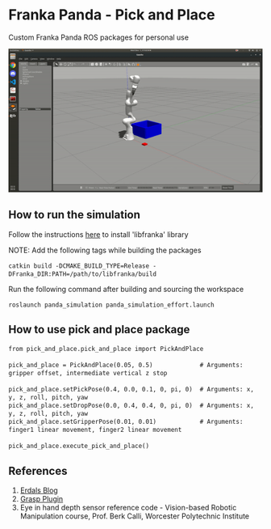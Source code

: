 # Franka Panda - Pick and Place
Custom Franka Panda ROS packages for personal use

![alt text](./data/pick&place.gif "Pick and Place")

## How to run the simulation
Follow the instructions [here](https://frankaemika.github.io/docs/installation_linux.html "here") to install 'libfranka' library

NOTE: Add the following tags while building the packages 
```
catkin build -DCMAKE_BUILD_TYPE=Release -DFranka_DIR:PATH=/path/to/libfranka/build
```
Run the following command after building and sourcing the workspace
```
roslaunch panda_simulation panda_simulation_effort.launch
```
## How to use pick and place package

```
from pick_and_place.pick_and_place import PickAndPlace

pick_and_place = PickAndPlace(0.05, 0.5)             # Arguments: gripper offset, intermediate vertical z stop
    
pick_and_place.setPickPose(0.4, 0.0, 0.1, 0, pi, 0)  # Arguments: x, y, z, roll, pitch, yaw
pick_and_place.setDropPose(0.0, 0.4, 0.4, 0, pi, 0)  # Arguments: x, y, z, roll, pitch, yaw
pick_and_place.setGripperPose(0.01, 0.01)            # Arguments: finger1 linear movement, finger2 linear movement  
    
pick_and_place.execute_pick_and_place()
```

## References

1. [Erdals Blog](https://erdalpekel.de/?p=55 "Erdals Blog")
2. [Grasp Plugin](https://github.com/JenniferBuehler/gazebo-pkgs "Grasp Plugin")
3. Eye in hand depth sensor reference code - Vision-based Robotic Manipulation course, Prof. Berk Calli, Worcester Polytechnic Institute
